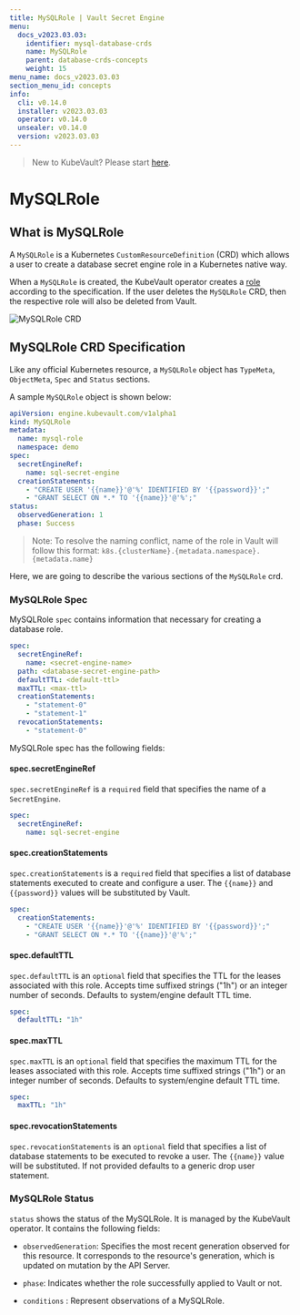 ```yaml
---
title: MySQLRole | Vault Secret Engine
menu:
  docs_v2023.03.03:
    identifier: mysql-database-crds
    name: MySQLRole
    parent: database-crds-concepts
    weight: 15
menu_name: docs_v2023.03.03
section_menu_id: concepts
info:
  cli: v0.14.0
  installer: v2023.03.03
  operator: v0.14.0
  unsealer: v0.14.0
  version: v2023.03.03
---
```


> New to KubeVault? Please start [here](/docs/v2023.03.03/concepts/README).

# MySQLRole

## What is MySQLRole

A `MySQLRole` is a Kubernetes `CustomResourceDefinition` (CRD) which allows a user to create a database secret engine role in a Kubernetes native way.

When a `MySQLRole` is created, the KubeVault operator creates a
[role](https://www.vaultproject.io/api/secret/databases/index.html#create-role) according to the specification.
If the user deletes the `MySQLRole` CRD, then the respective role will also be deleted from Vault.

![MySQLRole CRD](/docs/v2023.03.03/images/concepts/mysql_role.svg)

## MySQLRole CRD Specification

Like any official Kubernetes resource, a `MySQLRole` object has `TypeMeta`, `ObjectMeta`, `Spec` and `Status` sections.

A sample `MySQLRole` object is shown below:

```yaml
apiVersion: engine.kubevault.com/v1alpha1
kind: MySQLRole
metadata:
  name: mysql-role
  namespace: demo
spec:
  secretEngineRef:
    name: sql-secret-engine
  creationStatements:
    - "CREATE USER '{{name}}'@'%' IDENTIFIED BY '{{password}}';"
    - "GRANT SELECT ON *.* TO '{{name}}'@'%';"
status:
  observedGeneration: 1
  phase: Success
```

> Note: To resolve the naming conflict, name of the role in Vault will follow this format: `k8s.{clusterName}.{metadata.namespace}.{metadata.name}`

Here, we are going to describe the various sections of the `MySQLRole` crd.

### MySQLRole Spec

MySQLRole `spec` contains information that necessary for creating a database role.

```yaml
spec:
  secretEngineRef:
    name: <secret-engine-name>
  path: <database-secret-engine-path>
  defaultTTL: <default-ttl>
  maxTTL: <max-ttl>
  creationStatements:
    - "statement-0"
    - "statement-1"
  revocationStatements:
    - "statement-0"
```

MySQLRole spec has the following fields:

#### spec.secretEngineRef

`spec.secretEngineRef` is a `required` field that specifies the name of a `SecretEngine`.

```yaml
spec:
  secretEngineRef:
    name: sql-secret-engine
```

#### spec.creationStatements

`spec.creationStatements` is a `required` field that specifies a list of database statements executed to create and configure a user.
The `{{name}}` and `{{password}}` values will be substituted by Vault.

```yaml
spec:
  creationStatements:
    - "CREATE USER '{{name}}'@'%' IDENTIFIED BY '{{password}}';"
    - "GRANT SELECT ON *.* TO '{{name}}'@'%';"
```

#### spec.defaultTTL

`spec.defaultTTL` is an `optional` field that specifies the TTL for the leases associated with this role.
Accepts time suffixed strings ("1h") or an integer number of seconds. Defaults to system/engine default TTL time.

```yaml
spec:
  defaultTTL: "1h"
```

#### spec.maxTTL

`spec.maxTTL` is an `optional` field that specifies the maximum TTL for the leases associated with this role.
Accepts time suffixed strings ("1h") or an integer number of seconds. Defaults to system/engine default TTL time.

```yaml
spec:
  maxTTL: "1h"
```

#### spec.revocationStatements

`spec.revocationStatements` is an `optional` field that specifies a list of database statements to be executed to revoke a user. The `{{name}}` value will be substituted. If not provided defaults to a generic drop user statement.

### MySQLRole Status

`status` shows the status of the MySQLRole. It is managed by the KubeVault operator. It contains the following fields:

- `observedGeneration`: Specifies the most recent generation observed for this resource. It corresponds to the resource's generation,
    which is updated on mutation by the API Server.

- `phase`: Indicates whether the role successfully applied to Vault or not.

- `conditions` : Represent observations of a MySQLRole.
